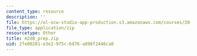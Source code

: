 ```yaml
---
content_type: resource
description: ''
file: https://ol-ocw-studio-app-production.s3.amazonaws.com/courses/20-109-laboratory-fundamentals-in-biological-engineering-spring-2010/2fe00281e3e2975c6d76a898f2446ca0_m2d8_prep.zip
file_type: application/zip
resourcetype: Other
title: m2d8_prep.zip
uid: 2fe00281-e3e2-975c-6d76-a898f2446ca0
---
```

